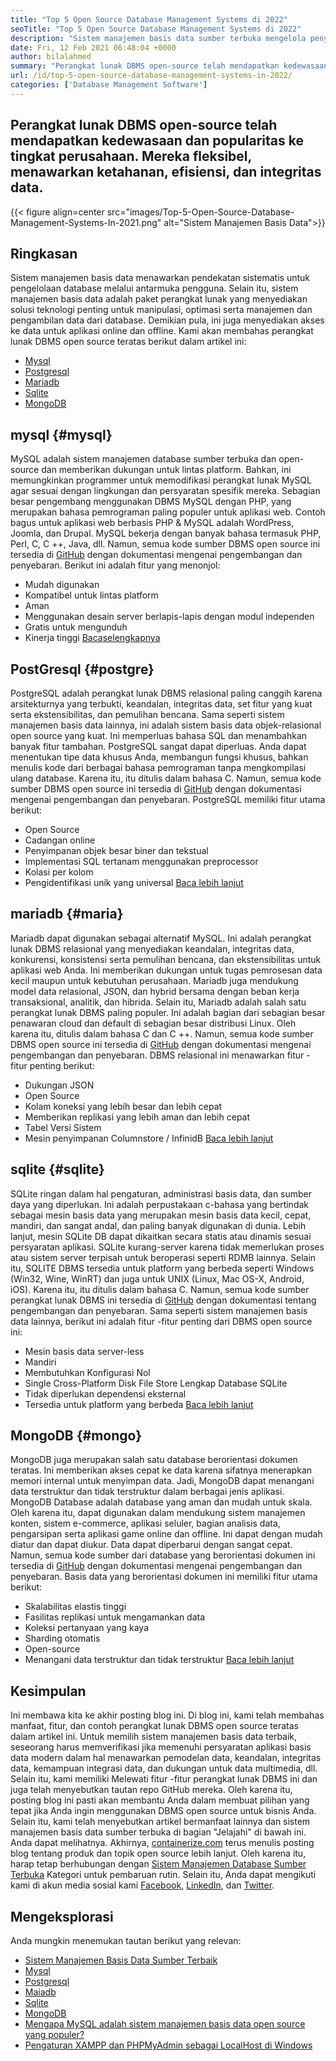 ```yaml
---
title: "Top 5 Open Source Database Management Systems di 2022" 
seoTitle: "Top 5 Open Source Database Management Systems di 2022" 
description: "Sistem manajemen basis data sumber terbuka mengelola penyimpanan dan menyediakan akses data yang aman & kuat, antarmuka pengguna yang logis bagi pengembang untuk mengakses dan memodifikasi data." 
date: Fri, 12 Feb 2021 06:48:04 +0000
author: bilalahmed
summary: "Perangkat lunak DBMS open-source telah mendapatkan kedewasaan dan popularitas ke tingkat perusahaan. Mereka fleksibel, menawarkan ketahanan, efisiensi, dan integritas data." 
url: /id/top-5-open-source-database-management-systems-in-2022/
categories: ['Database Management Software']
---
```


## Perangkat lunak DBMS open-source telah mendapatkan kedewasaan dan popularitas ke tingkat perusahaan. Mereka fleksibel, menawarkan ketahanan, efisiensi, dan integritas data.

{{< figure align=center src="images/Top-5-Open-Source-Database-Management-Systems-In-2021.png" alt="Sistem Manajemen Basis Data">}}


## Ringkasan
Sistem manajemen basis data menawarkan pendekatan sistematis untuk pengelolaan database melalui antarmuka pengguna. Selain itu, sistem manajemen basis data adalah paket perangkat lunak yang menyediakan solusi teknologi penting untuk manipulasi, optimasi serta manajemen dan pengambilan data dari database. Demikian pula, ini juga menyediakan akses ke data untuk aplikasi online dan offline. Kami akan membahas perangkat lunak DBMS open source teratas berikut dalam artikel ini:
  * [Mysql][1]
  * [Postgresql][2]
  * [Mariadb][3]
  * [Sqlite][4]
  * [MongoDB][5]

## mysql {#mysql}
MySQL adalah sistem manajemen database sumber terbuka dan open-source dan memberikan dukungan untuk lintas platform. Bahkan, ini memungkinkan programmer untuk memodifikasi perangkat lunak MySQL agar sesuai dengan lingkungan dan persyaratan spesifik mereka. Sebagian besar pengembang menggunakan DBMS MySQL dengan PHP, yang merupakan bahasa pemrograman paling populer untuk aplikasi web. Contoh bagus untuk aplikasi web berbasis PHP & MySQL adalah WordPress, Joomla, dan Drupal. MySQL bekerja dengan banyak bahasa termasuk PHP, Perl, C, C ++, Java, dll. Namun, semua kode sumber DBMS open source ini tersedia di [GitHub][6] dengan dokumentasi mengenai pengembangan dan penyebaran.
Berikut ini adalah fitur yang menonjol:
  * Mudah digunakan
  * Kompatibel untuk lintas platform
  * Aman
  * Menggunakan desain server berlapis-lapis dengan modul independen
  * Gratis untuk mengunduh
  * Kinerja tinggi
[Baca][7][selengkapnya][7]

## PostGresql {#postgre}
PostgreSQL adalah perangkat lunak DBMS relasional paling canggih karena arsitekturnya yang terbukti, keandalan, integritas data, set fitur yang kuat serta ekstensibilitas, dan pemulihan bencana. Sama seperti sistem manajemen basis data lainnya, ini adalah sistem basis data objek-relasional open source yang kuat. Ini memperluas bahasa SQL dan menambahkan banyak fitur tambahan. PostgreSQL sangat dapat diperluas. Anda dapat menentukan tipe data khusus Anda, membangun fungsi khusus, bahkan menulis kode dari berbagai bahasa pemrograman tanpa mengkompilasi ulang database. Karena itu, itu ditulis dalam bahasa C. Namun, semua kode sumber DBMS open source ini tersedia di [GitHub][8] dengan dokumentasi mengenai pengembangan dan penyebaran.
PostgreSQL memiliki fitur utama berikut:
  * Open Source
  * Cadangan online
  * Penyimpanan objek besar biner dan tekstual
  * Implementasi SQL tertanam menggunakan preprocessor
  * Kolasi per kolom
  * Pengidentifikasi unik yang universal
[Baca lebih lanjut][9]

## mariadb {#maria}
Mariadb dapat digunakan sebagai alternatif MySQL. Ini adalah perangkat lunak DBMS relasional yang menyediakan keandalan, integritas data, konkurensi, konsistensi serta pemulihan bencana, dan ekstensibilitas untuk aplikasi web Anda. Ini memberikan dukungan untuk tugas pemrosesan data kecil maupun untuk kebutuhan perusahaan. Mariadb juga mendukung model data relasional, JSON, dan hybrid bersama dengan beban kerja transaksional, analitik, dan hibrida. Selain itu, Mariadb adalah salah satu perangkat lunak DBMS paling populer. Ini adalah bagian dari sebagian besar penawaran cloud dan default di sebagian besar distribusi Linux. Oleh karena itu, ditulis dalam bahasa C dan C ++. Namun, semua kode sumber DBMS open source ini tersedia di [GitHub][10] dengan dokumentasi mengenai pengembangan dan penyebaran.
DBMS relasional ini menawarkan fitur -fitur penting berikut:
  * Dukungan JSON
  * Open Source
  * Kolam koneksi yang lebih besar dan lebih cepat
  * Memberikan replikasi yang lebih aman dan lebih cepat
  * Tabel Versi Sistem
  * Mesin penyimpanan Columnstore / InfinidB
[Baca lebih lanjut][11]

## sqlite {#sqlite}
SQLite ringan dalam hal pengaturan, administrasi basis data, dan sumber daya yang diperlukan. Ini adalah perpustakaan c-bahasa yang bertindak sebagai mesin basis data yang merupakan mesin basis data kecil, cepat, mandiri, dan sangat andal, dan paling banyak digunakan di dunia. Lebih lanjut, mesin SQLite DB dapat dikaitkan secara statis atau dinamis sesuai persyaratan aplikasi. SQLite kurang-server karena tidak memerlukan proses atau sistem server terpisah untuk beroperasi seperti RDMB lainnya. Selain itu, SQLITE DBMS tersedia untuk platform yang berbeda seperti Windows (Win32, Wine, WinRT) dan juga untuk UNIX (Linux, Mac OS-X, Android, iOS). Karena itu, itu ditulis dalam bahasa C. Namun, semua kode sumber perangkat lunak DBMS ini tersedia di [GitHub][12] dengan dokumentasi tentang pengembangan dan penyebaran.
Sama seperti sistem manajemen basis data lainnya, berikut ini adalah fitur -fitur penting dari DBMS open source ini:
  * Mesin basis data server-less
  * Mandiri
  * Membutuhkan Konfigurasi Nol
  * Single Cross-Platform Disk File Store Lengkap Database SQLite
  * Tidak diperlukan dependensi eksternal
  * Tersedia untuk platform yang berbeda
[Baca lebih lanjut][13]

## MongoDB {#mongo}
MongoDB juga merupakan salah satu database berorientasi dokumen teratas. Ini memberikan akses cepat ke data karena sifatnya menerapkan memori internal untuk menyimpan data. Jadi, MongoDB dapat menangani data terstruktur dan tidak terstruktur dalam berbagai jenis aplikasi. MongoDB Database adalah database yang aman dan mudah untuk skala. Oleh karena itu, dapat digunakan dalam mendukung sistem manajemen konten, sistem e-commerce, aplikasi seluler, bagian analisis data, pengarsipan serta aplikasi game online dan offline. Ini dapat dengan mudah diatur dan dapat diukur. Data dapat diperbarui dengan sangat cepat. Namun, semua kode sumber dari database yang berorientasi dokumen ini tersedia di [GitHub][14] dengan dokumentasi mengenai pengembangan dan penyebaran.
Basis data yang berorientasi dokumen ini memiliki fitur utama berikut:
  * Skalabilitas elastis tinggi
  * Fasilitas replikasi untuk mengamankan data
  * Koleksi pertanyaan yang kaya
  * Sharding otomatis
  * Open-source
  * Menangani data terstruktur dan tidak terstruktur
[Baca lebih lanjut][15]

## Kesimpulan
Ini membawa kita ke akhir posting blog ini. Di blog ini, kami telah membahas manfaat, fitur, dan contoh perangkat lunak DBMS open source teratas dalam artikel ini. Untuk memilih sistem manajemen basis data terbaik, seseorang harus memverifikasi jika memenuhi persyaratan aplikasi basis data modern dalam hal menawarkan pemodelan data, keandalan, integritas data, kemampuan integrasi data, dan dukungan untuk data multimedia, dll. Selain itu, kami memiliki Melewati fitur -fitur perangkat lunak DBMS ini dan juga telah menyebutkan tautan repo GitHub mereka. Oleh karena itu, posting blog ini pasti akan membantu Anda dalam membuat pilihan yang tepat jika Anda ingin menggunakan DBMS open source untuk bisnis Anda. Selain itu, kami telah menyebutkan artikel bermanfaat lainnya dan sistem manajemen basis data sumber terbuka di bagian "Jelajahi" di bawah ini. Anda dapat melihatnya.
Akhirnya, [containerize.com][16] terus menulis posting blog tentang produk dan topik open source lebih lanjut. Oleh karena itu, harap tetap berhubungan dengan [][17][Sistem Manajemen Database Sumber Terbuka][18] Kategori untuk pembaruan rutin. Selain itu, Anda dapat mengikuti kami di akun media sosial kami [Facebook][19], [LinkedIn][20], dan [Twitter][21].

## Mengeksplorasi
Anda mungkin menemukan tautan berikut yang relevan:
  * [Sistem Manajemen Basis Data Sumber Terbaik][18]
  * [Mysql][7]
  * [Postgresql][9]
  * [Maiadb][11]
  * [Sqlite][13]
  * [MongoDB][15]
  * [Mengapa MySQL adalah sistem manajemen basis data open source yang populer?][22]
  * [Pengaturan XAMPP dan PHPMyAdmin sebagai LocalHost di Windows][23]

  
[1]: #mysql
[2]: #postgre
[3]: #maria
[4]: #sqlite
[5]: #mongo
[6]: https://github.com/mysql/mysql-server
[7]: https://products.containerize.com/database-management-system/mysql
[8]: https://github.com/postgres/postgres
[9]: https://products.containerize.com/database-management-system/postgresql
[10]: https://github.com/MariaDB/server
[11]: https://products.containerize.com/database-management-system/mariadb
[12]: https://github.com/sqlite/sqlite
[13]: https://products.containerize.com/database-management-system/sqlite
[14]: https://github.com/mongodb/mongo
[15]: https://products.containerize.com/database-management-system/mongodb
[16]: https://www.containerize.com/
[17]: https://products.containerize.com/discussion-forum/
[18]: https://products.containerize.com/database-management-system
[19]: https://web.facebook.com/containerize
[20]: https://www.linkedin.com/company/containerize/
[21]: https://twitter.com/containerize_co
[22]: https://blog.containerize.com/2021/02/18/why-mysql-is-a-popular-open-source-database-management-system/
[23]: https://blog.containerize.com/database-management-software/how-to-setup-xampp-and-phpmyadmin-as-localhost-on-windows/
